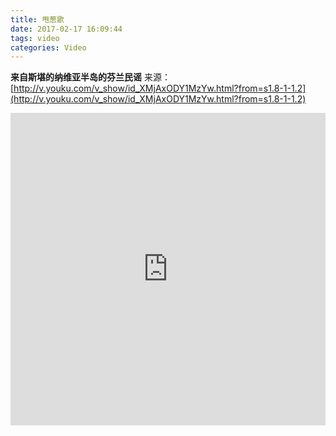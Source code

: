 ```yaml
---
title: 甩葱歌
date: 2017-02-17 16:09:44
tags: video
categories: Video
---
```

**来自斯堪的纳维亚半岛的芬兰民谣**
来源：[http://v.youku.com/v_show/id_XMjAxODY1MzYw.html?from=s1.8-1-1.2](http://v.youku.com/v_show/id_XMjAxODY1MzYw.html?from=s1.8-1-1.2)
<!--more-->
<iframe height=500 width=100% src="http://player.youku.com/embed/XMjAxODY1MzYw" frameborder=0 allowfullscreen></iframe> 

